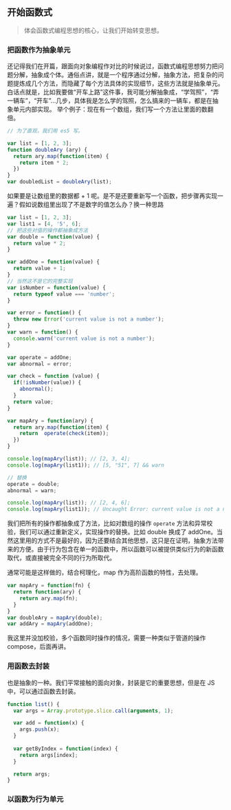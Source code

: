 ## 开始函数式
> 体会函数式编程思想的核心，让我们开始转变思想。

### 把函数作为抽象单元

还记得我们在开篇，跟面向对象编程作对比的时候说过，函数式编程思想努力把问题分解，抽象成个体。通俗点讲，就是一个程序通过分解，抽象方法，把复杂的问题提炼成几个方法，而隐藏了每个方法具体的实现细节，这些方法就是抽象单元。白话点就是，比如我要做“开车上路”这件事，我可能分解抽象成，“学驾照”，“弄一辆车”，“开车”...几步，具体我是怎么学的驾照，怎么搞来的一辆车，都是在抽象单元内部实现。
举个例子：现在有一个数组，我们写一个方法让里面的数翻倍。
```javascript
// 为了直观，我们用 es5 写。

var list = [1, 2, 3];
function doubleAry (ary) {
  return ary.map(function(item) {
    return item * 2;
  })
}
var doubledList = doubleAry(list);
```
如果要是让数组里的数据都 + 1 呢。是不是还要重新写一个函数，把步骤再实现一遍？假如说数组里出现了不是数字的值怎么办？换一种思路
```javascript
var list = [1, 2, 3];
var list1 = [4, '5', 6];
// 把这些对值的操作都抽象成方法
var double = function(value) {
  return value * 2;
}

var addOne = function(value) {
  return value + 1;
}
// 当然这不是它的完整实现
var isNumber = function(value) {
  return typeof value === 'number';
}

var error = function() {
  throw new Error('current value is not a number');
}
var warn = function() {
  console.warn('current value is not a number');
}

var operate = addOne;
var abnormal = error;

var check = function (value) {
  if(!isNumber(value)) {
    abnormal();
  }
  return value;
}

var mapAry = function(ary) {
  return ary.map(function(item) {
    return  operate(check(item));
  })
}

console.log(mapAry(list)); // [2, 3, 4];
console.log(mapAry(list1)); // [5, "51", 7] && warn

// 替换
operate = double;
abnormal = warn;

console.log(mapAry(list)); // [2, 4, 6];
console.log(mapAry(list1)); // Uncaught Error: current value is not a number

```
我们把所有的操作都抽象成了方法，比如对数组的操作 ```operate``` 方法和异常校验，我们可以通过重新定义，实现操作的替换。比如 double 换成了 addOne。当然这里用的方式不是最好的，因为还要结合其他思想，这只是在证明，抽象方法带来的方便。由于行为包含在单一的函数中，所以函数可以被提供类似行为的新函数取代，或直接被完全不同的行为所取代。

通常可能是这样做的，结合柯理化，map 作为高阶函数的特性，去处理。
```javascript
var mapAry = function(fn) {
  return function(ary) {
    return ary.map(fn);
  }
}
var doubleAry = mapAry(double);
var addAry = mapAry(addOne);
```

我这里并没加校验，多个函数同时操作的情况，需要一种类似于管道的操作 compose，后面再讲。
### 用函数去封装
也是抽象的一种。我们平常接触的面向对象，封装是它的重要思想，但是在 JS 中，可以通过函数去封装。
```javascript
function list() {
  var args = Array.prototype.slice.call(arguments, 1);

  var add = function(x) {
    args.push(x);
  }
  
  var getByIndex = function(index) {
    return args[index];
  }

  return args;
}
```
### 以函数为行为单元
